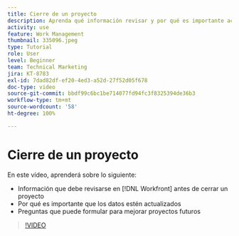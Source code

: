 ```yaml
---
title: Cierre de un proyecto
description: Aprenda qué información revisar y por qué es importante actualizar los datos en un proyecto antes de cerrarlo en  [!DNL  Workfront].
activity: use
feature: Work Management
thumbnail: 335096.jpeg
type: Tutorial
role: User
level: Beginner
team: Technical Marketing
jira: KT-8783
exl-id: 7dad82df-ef20-4ed3-a52d-27f52d05f678
doc-type: video
source-git-commit: bbdf99c6bc1be714077fd94fc3f8325394de36b3
workflow-type: tm+mt
source-wordcount: '58'
ht-degree: 100%

---
```


# Cierre de un proyecto

En este vídeo, aprenderá sobre lo siguiente:

* Información que debe revisarse en [!DNL Workfront] antes de cerrar un proyecto
* Por qué es importante que los datos estén actualizados
* Preguntas que puede formular para mejorar proyectos futuros

>[!VIDEO](https://video.tv.adobe.com/v/3445466/?quality=12&learn=on&enablevpops=1&captions=spa)

<!--
This video is confusing. We have heard multiple complaints that it doesn't show how to actually change the project to Complete. "Change the project status to complete" covers the same material in more depth and clarity, so we've removed this tutorial from the TOC and redirected it's URL to point to "Change the project status to complete".
-->
